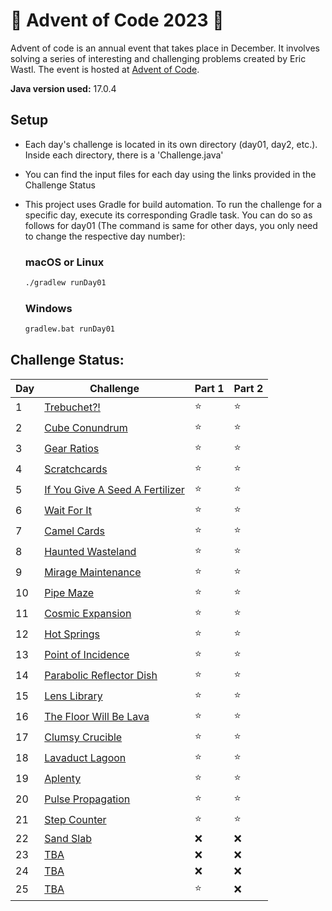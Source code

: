 # 🎄 Advent of Code 2023 🎅

Advent of code is an annual event that takes place in December. It involves solving a series of interesting and challenging problems created by Eric Wastl. The event is hosted at [Advent of Code](https://adventofcode.com/).

**Java version used:** 17.0.4

## Setup
* Each day's challenge is located in its own directory (day01, day2, etc.). Inside each directory, there is a 'Challenge.java'
* You can find the input files for each day using the links provided in the Challenge Status
* This project uses Gradle for build automation. To run the challenge for a specific day, execute its corresponding Gradle task. You can do so as follows for day01 (The command is same for other days, you only need to change the respective day number):
    ### macOS or Linux
    ```bash
    ./gradlew runDay01
    ```
    
    ### Windows
    ```bash
    gradlew.bat runDay01
    ```

## Challenge Status:

| Day | Challenge                                                             | Part 1 | Part 2 |
|-----|-----------------------------------------------------------------------|--------|--------|
| 1   | [Trebuchet?!](https://adventofcode.com/2023/day/1)                    | ⭐      | ⭐      |
| 2   | [Cube Conundrum](https://adventofcode.com/2023/day/2)                 | ⭐      | ⭐      |
| 3   | [Gear Ratios](https://adventofcode.com/2023/day/3)                    | ⭐      | ⭐      |
| 4   | [Scratchcards](https://adventofcode.com/2023/day/4)                   | ⭐      | ⭐      |
| 5   | [If You Give A Seed A Fertilizer](https://adventofcode.com/2023/day/5) | ⭐      | ⭐      |
| 6   | [Wait For It](https://adventofcode.com/2023/day/6)                    | ⭐      | ⭐      |
| 7   | [Camel Cards](https://adventofcode.com/2023/day/7)                    | ⭐      | ⭐      |
| 8   | [Haunted Wasteland](https://adventofcode.com/2023/day/8)              | ⭐      | ⭐      |
| 9   | [Mirage Maintenance](https://adventofcode.com/2023/day/9)             | ⭐      | ⭐      |
| 10  | [Pipe Maze](https://adventofcode.com/2023/day/10)                     | ⭐      | ⭐      |
| 11  | [Cosmic Expansion](https://adventofcode.com/2023/day/11)              | ⭐      | ⭐      |
| 12  | [Hot Springs](https://adventofcode.com/2023/day/12)                   | ⭐      | ⭐      |
| 13  | [Point of Incidence](https://adventofcode.com/2023/day/13)            | ⭐      | ⭐      |
| 14  | [Parabolic Reflector Dish](https://adventofcode.com/2023/day/14)      | ⭐      | ⭐      |
| 15  | [Lens Library](https://adventofcode.com/2023/day/15)                  | ⭐      | ⭐      |
| 16  | [The Floor Will Be Lava](https://adventofcode.com/2023/day/16)        | ⭐      | ⭐      |
| 17  | [Clumsy Crucible](https://adventofcode.com/2023/day/17)               | ⭐      | ⭐      |
| 18  | [Lavaduct Lagoon](https://adventofcode.com/2023/day/18)               | ⭐      | ⭐      |
| 19  | [Aplenty](https://adventofcode.com/2023/day/19)                       | ⭐      | ⭐      |
| 20  | [Pulse Propagation](https://adventofcode.com/2023/day/20)             | ⭐      | ⭐      |
| 21  | [Step Counter](https://adventofcode.com/2023/day/21)                  | ⭐      | ⭐      |
| 22  | [Sand Slab](https://adventofcode.com/2023/day/22)                     | ❌      | ❌      |
| 23  | [TBA](https://adventofcode.com/2023/day/23)                           | ❌      | ❌      |
| 24  | [TBA](https://adventofcode.com/2023/day/24)                           | ❌      | ❌      |
| 25  | [TBA](https://adventofcode.com/2023/day/25)                           | ⭐      | ❌      |